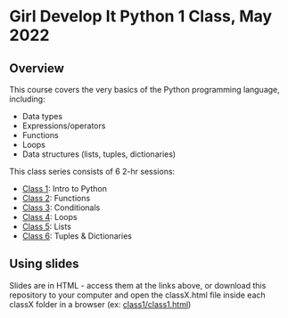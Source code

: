 # Girl Develop It Python 1 Class, May 2022

## Overview
This course covers the very basics of the Python programming language, including:
- Data types
- Expressions/operators
- Functions
- Loops
- Data structures (lists, tuples, dictionaries)

This class series consists of 6 2-hr sessions:

- [Class 1](https://github.com/lizkrznarich/gdi-python-1/tree/main/class1): Intro to Python
- [Class 2](https://github.com/lizkrznarich/gdi-python-1/tree/main/class2): Functions
- [Class 3](https://github.com/lizkrznarich/gdi-python-1/tree/main/class3): Conditionals
- [Class 4](https://github.com/lizkrznarich/gdi-python-1/tree/main/class4): Loops
- [Class 5](https://github.com/lizkrznarich/gdi-python-1/tree/main/class5): Lists
- [Class 6](https://github.com/lizkrznarich/gdi-python-1/tree/main/class6): Tuples & Dictionaries

## Using slides
Slides are in HTML - access them at the links above, or download this repository to your computer and open the classX.html file inside each classX folder in a browser (ex: [class1/class1.html](https://github.com/lizkrznarich/gdi-python-1/blob/main/class1/class1.html))
